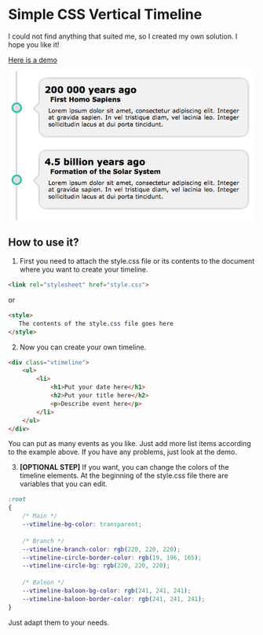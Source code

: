 # Simple CSS Vertical Timeline
I could not find anything that suited me, so I created my own solution.
I hope you like it!

[Here is a demo](https://jsfiddle.net/mikasjp/uooksxdg/)

![Example](preview.png)

## How to use it?
1. First you need to attach the style.css file or its contents to the document where you want to create your timeline.
 ```html
 <link rel="stylesheet" href="style.css">
 ```
 or
 ```html
<style>
    The contents of the style.css file goes here
</style>
 ```
2. Now you can create your own timeline.
 ```html
 <div class="vtimeline">
     <ul>
         <li>
             <h1>Put your date here</h1>
             <h2>Put your title here</h2>
             <p>Describe event here</p>
         </li>
     </ul>
 </div>
 ```
 You can put as many events as you like. Just add more list items according to the example above.
 If you have any problems, just look at the demo.

3.  **[OPTIONAL STEP]** If you want, you can change the colors of the timeline elements. At the beginning of the style.css file there are variables that you can edit.
 ```css
 :root
 {
     /* Main */
     --vtimeline-bg-color: transparent;
 
     /* Branch */
     --vtimeline-branch-color: rgb(220, 220, 220);
     --vtimeline-circle-border-color: rgb(19, 196, 165);
     --vtimeline-circle-bg: rgb(220, 220, 220);
 
     /* Baloon */
     --vtimeline-baloon-bg-color: rgb(241, 241, 241);
     --vtimeline-baloon-border-color: rgb(241, 241, 241);
 }
 ```
 Just adapt them to your needs.